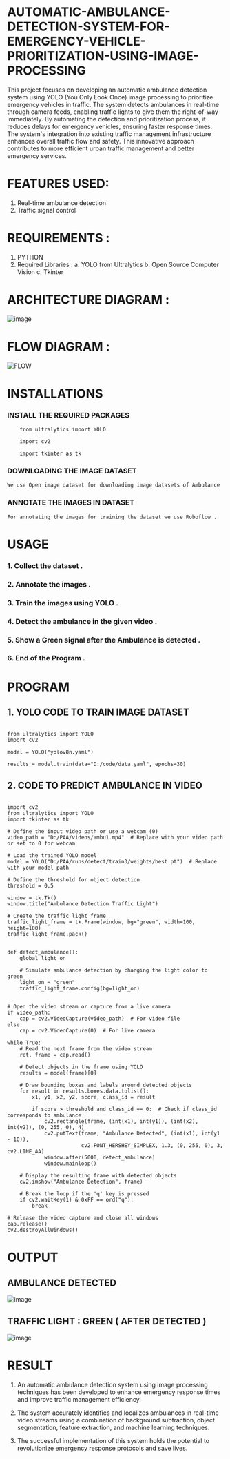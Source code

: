 # AUTOMATIC-AMBULANCE-DETECTION-SYSTEM-FOR-EMERGENCY-VEHICLE-PRIORITIZATION-USING-IMAGE-PROCESSING
      
This project focuses on developing an automatic ambulance detection system using YOLO (You Only Look Once) image processing to prioritize emergency vehicles in traffic. The system detects ambulances in real-time through camera feeds, enabling traffic lights to give them the right-of-way immediately. By automating the detection and prioritization process, it reduces delays for emergency vehicles, ensuring faster response times. The system's integration into existing traffic management infrastructure enhances overall traffic flow and safety. This innovative approach contributes to more efficient urban traffic management and better emergency services.

# FEATURES USED:
1. Real-time ambulance detection
2. Traffic signal control

# REQUIREMENTS :
1. PYTHON
2. Required Libraries :
     a. YOLO from Ultralytics
     b. Open Source Computer Vision
     c. Tkinter

# ARCHITECTURE DIAGRAM :
![image](https://github.com/S-ABHISHEK-1905/AUTOMATIC-AMBULANCE-DETECTION-SYSTEM-FOR-EMERGENCY-VEHICLE-PRIORITIZATION-USING-IMAGE-PROCESSING/assets/66360846/a12dccb5-79f5-4878-a59b-0983f019e7a0)

# FLOW DIAGRAM :
![FLOW](https://github.com/S-ABHISHEK-1905/AUTOMATIC-AMBULANCE-DETECTION-SYSTEM-FOR-EMERGENCY-VEHICLE-PRIORITIZATION-USING-IMAGE-PROCESSING/assets/66360846/96c4c4cd-a076-473c-a3e6-d979d07b3aed)

# INSTALLATIONS
### INSTALL THE REQUIRED PACKAGES
```
    from ultralytics import YOLO

    import cv2

    import tkinter as tk
```

### DOWNLOADING THE IMAGE DATASET
    We use Open image dataset for downloading image datasets of Ambulance

### ANNOTATE THE IMAGES IN DATASET
    For annotating the images for training the dataset we use Roboflow .

# USAGE
### 1. Collect the dataset .
### 2. Annotate the images .
### 3. Train the images using YOLO .
### 4. Detect the ambulance in the given video .
### 5. Show a Green signal after the Ambulance is detected .
### 6. End of the Program .


# PROGRAM
## 1. YOLO CODE TO TRAIN IMAGE DATASET

```

from ultralytics import YOLO
import cv2

model = YOLO("yolov8n.yaml")

results = model.train(data="D:/code/data.yaml", epochs=30)

```

## 2. CODE TO PREDICT AMBULANCE IN VIDEO

```

import cv2
from ultralytics import YOLO
import tkinter as tk

# Define the input video path or use a webcam (0)
video_path = "D:/PAA/videos/ambu1.mp4"  # Replace with your video path or set to 0 for webcam

# Load the trained YOLO model
model = YOLO("D:/PAA/runs/detect/train3/weights/best.pt")  # Replace with your model path

# Define the threshold for object detection
threshold = 0.5

window = tk.Tk()
window.title("Ambulance Detection Traffic Light")

# Create the traffic light frame
traffic_light_frame = tk.Frame(window, bg="green", width=100, height=100)
traffic_light_frame.pack()


def detect_ambulance():
    global light_on

    # Simulate ambulance detection by changing the light color to green
    light_on = "green"
    traffic_light_frame.config(bg=light_on)


# Open the video stream or capture from a live camera
if video_path:
    cap = cv2.VideoCapture(video_path)  # For video file
else:
    cap = cv2.VideoCapture(0)  # For live camera

while True:
    # Read the next frame from the video stream
    ret, frame = cap.read()

    # Detect objects in the frame using YOLO
    results = model(frame)[0]

    # Draw bounding boxes and labels around detected objects
    for result in results.boxes.data.tolist():
        x1, y1, x2, y2, score, class_id = result

        if score > threshold and class_id == 0:  # Check if class_id corresponds to ambulance
            cv2.rectangle(frame, (int(x1), int(y1)), (int(x2), int(y2)), (0, 255, 0), 4)
            cv2.putText(frame, "Ambulance Detected", (int(x1), int(y1 - 10)),
                        cv2.FONT_HERSHEY_SIMPLEX, 1.3, (0, 255, 0), 3, cv2.LINE_AA)
            window.after(5000, detect_ambulance)
            window.mainloop()

    # Display the resulting frame with detected objects
    cv2.imshow("Ambulance Detection", frame)

    # Break the loop if the 'q' key is pressed
    if cv2.waitKey(1) & 0xFF == ord("q"):
        break

# Release the video capture and close all windows
cap.release()
cv2.destroyAllWindows()

```


# OUTPUT
## AMBULANCE DETECTED
![image](https://github.com/S-ABHISHEK-1905/AUTOMATIC-AMBULANCE-DETECTION-SYSTEM-FOR-EMERGENCY-VEHICLE-PRIORITIZATION-USING-IMAGE-PROCESSING/assets/66360846/a14269f3-dd56-4640-99d2-5f84da618fd3)


## TRAFFIC LIGHT : GREEN ( AFTER DETECTED )
![image](https://github.com/S-ABHISHEK-1905/AUTOMATIC-AMBULANCE-DETECTION-SYSTEM-FOR-EMERGENCY-VEHICLE-PRIORITIZATION-USING-IMAGE-PROCESSING/assets/66360846/cc6fd5d6-14f5-4f2e-9765-b609be0cc036)


# RESULT
1. An automatic ambulance detection system using image processing techniques has been developed to enhance emergency response times and improve traffic management efficiency.

2. The system accurately identifies and localizes ambulances in real-time video streams using a combination of background subtraction, object segmentation, feature extraction, and machine learning techniques.

3. The successful implementation of this system holds the potential to revolutionize emergency response protocols and save lives.

    
